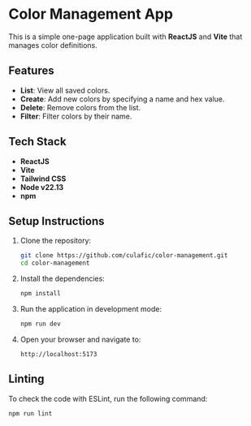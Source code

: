 # Color Management App

This is a simple one-page application built with **ReactJS** and **Vite** that manages color definitions.

## Features

- **List**: View all saved colors.
- **Create**: Add new colors by specifying a name and hex value.
- **Delete**: Remove colors from the list.
- **Filter**: Filter colors by their name.

## Tech Stack

- **ReactJS**
- **Vite**
- **Tailwind CSS**
- **Node v22.13**
- **npm**

## Setup Instructions

1. Clone the repository:
   ```bash
   git clone https://github.com/culafic/color-management.git
   cd color-management
   ```
2. Install the dependencies:
   ```bash
   npm install
   ```
3. Run the application in development mode:
   ```bash
   npm run dev
   ```
4. Open your browser and navigate to:
   ```arduino
   http://localhost:5173
   ```

## Linting

To check the code with ESLint, run the following command:

```bash
npm run lint
```
